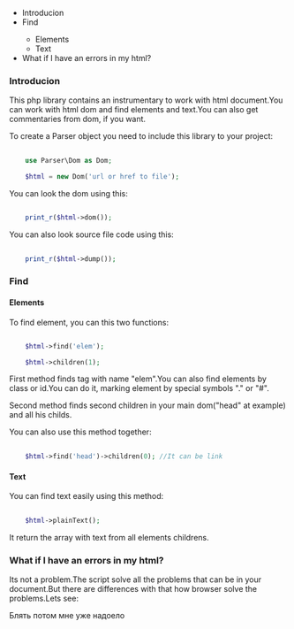 <ul>
	<li>Introducion</li>
	<li>Find</li>
		<ul>
			<li>Elements</li>
			<li>Text</li>
		</ul>
	<li>What if I have an errors in my html?</li>
</ul>

<h3>Introducion</h3>

This php library contains an instrumentary to work with html document.You can work with html dom and find elements and text.You can also get commentaries from dom, if you want.

To create a Parser object you need to include this library to your project:

```PHP
	
	use Parser\Dom as Dom;

	$html = new Dom('url or href to file');

```

You can look the dom using this:

```PHP

	print_r($html->dom());

```

You can also look source file code using this:

```PHP
	
	print_r($html->dump());

```

<h3>Find</h3>

<h4>Elements</h4>

To find element, you can this two functions:

```PHP

	$html->find('elem');

	$html->children(1);

```

First method finds tag with name "elem".You can also find elements by class or id.You can do it, marking element by special symbols "." or "#".

Second method finds second children in your main dom("head" at example) and all his childs.

You can also use this method together:

```PHP
	
	$html->find('head')->children(0); //It can be link

```

<h4>Text</h4>

You can find text easily using this method:

```PHP
	
	$html->plainText();

```

It return the array with text from all elements childrens.

<h3>What if I have an errors in my html?</h3>

Its not a problem.The script solve all the problems that can be in your document.But there are differences with that how browser solve the problems.Lets see:

Блять потом мне уже надоело
